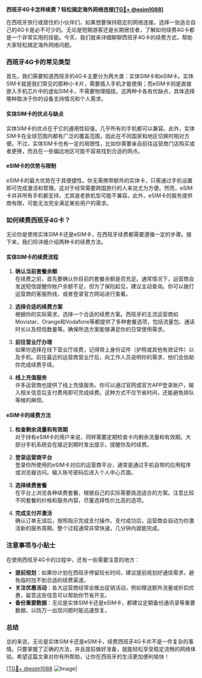 **西班牙4G卡怎样续费？轻松搞定海外网络连接[[TG💪+ @esim1088](https://t.me/s/esim1088)]**

在西班牙旅行或居住的小伙伴们，如果想要保持稳定的网络连接，选择一张适合自己的4G卡是必不可少的。无论是短期游客还是长期居住者，了解如何续费4G卡都是一个非常实用的技能。今天，我们就来详细聊聊西班牙4G卡的续费方式，帮助大家轻松搞定海外网络问题。

### 西班牙4G卡的常见类型

首先，我们需要知道西班牙的4G卡主要分为两大类：实体SIM卡和eSIM卡。实体SIM卡就是我们常见的那种小卡片，需要插入手机才能使用；而eSIM卡则是直接嵌入手机芯片中的虚拟SIM卡，不需要物理插拔。这两种卡各有优缺点，具体选择哪种取决于你的设备支持情况和个人需求。

#### 实体SIM卡的优点与缺点

实体SIM卡的优点在于它的通用性较强，几乎所有的手机都可以兼容。此外，实体SIM卡在全球范围内都有广泛的覆盖范围，因此在不同国家和地区切换时相对方便。不过，实体SIM卡也有一定的局限性，比如你需要亲自前往运营商门店购买或者更换，而且在一些偏远地区可能不容易找到合适的网点。

#### eSIM卡的优势与限制

eSIM卡的最大优势在于其便捷性。你无需携带额外的实体卡，只需通过手机设置即可完成激活和管理。这对于经常需要跨国旅行的人来说尤为方便。然而，eSIM卡并非所有手机都支持，尤其是老款机型可能不兼容。此外，eSIM卡的服务提供商有限，可能无法完全满足某些用户的需求。

### 如何续费西班牙4G卡？

无论你是使用实体SIM卡还是eSIM卡，在西班牙续费都需要遵循一定的步骤。接下来，我们将详细介绍两种卡的续费方法。

#### 实体SIM卡的续费流程

1. **确认当前套餐余额**  
   在续费之前，首先要确认你目前的套餐余额是否充足。通常情况下，运营商会发送短信提醒你账户余额不足，但为了保险起见，建议主动查询。你可以拨打运营商的客服热线，或者登录官方网站进行查看。

2. **选择合适的续费方案**  
   根据你的实际需求，选择一个合适的续费方案。西班牙的主流运营商如Movistar、Orange和Vodafone等都提供了多种套餐选项，包括流量包、通话时长以及短信数量等。确保所选方案能够满足你的日常使用需求。

3. **前往营业厅办理**  
   如果你选择在线下营业厅续费，记得带上身份证件（护照或其他有效证件）以及手机。前往最近的运营商营业厅后，向工作人员说明你的需求，他们会协助你完成续费手续。

4. **线上充值服务**  
   许多运营商也提供了线上充值服务。你可以通过官网或官方APP登录账户，输入相关信息后支付费用即可完成续费。这种方式不仅节省时间，还能避免排队等候的麻烦。

#### eSIM卡的续费方法

1. **检查剩余流量和有效期**  
   对于持有eSIM卡的用户来说，同样需要定期检查卡内剩余流量和有效期。大部分手机系统会在接近到期时发出提示，提醒你及时续费。

2. **登录运营商平台**  
   登录你所使用的eSIM卡对应的运营商平台，通常是通过手机自带的应用程序或浏览器访问。输入账号密码后进入个人中心页面。

3. **选择续费套餐**  
   在平台上浏览各种续费套餐，根据自己的实际需要挑选适合的方案。注意比较不同套餐的价格和服务内容，尽量选择性价比高的选项。

4. **完成支付并激活**  
   确认订单无误后，按照指示完成支付操作。支付成功后，运营商会自动为你激活新的服务周期。整个过程通常非常快速，几分钟内就能完成。

### 注意事项与小贴士

在使用西班牙4G卡的过程中，还有一些需要注意的地方：

- **提前规划**：如果你计划在西班牙停留较长时间，建议提前规划好通信需求，避免临时找不到合适的续费渠道。
- **关注优惠活动**：各大运营商经常会推出促销活动，例如赠送额外流量或折扣优惠，留意这些信息可以帮助你节省开支。
- **备份重要数据**：无论是实体SIM卡还是eSIM卡，都建议定期备份通讯录等重要数据，以防万一出现问题时能迅速恢复。

### 总结

总的来说，无论是实体SIM卡还是eSIM卡，续费西班牙4G卡并不是一件复杂的事情。只要掌握了正确的方法，并且提前做好准备，就能轻松享受稳定流畅的网络体验。希望这篇文章对你有所帮助，让你在西班牙的生活更加便利愉快！

[[TG💪+ @esim1088](https://t.me/s/esim1088) ![Image](https://i.postimg.cc/4NQfJmqS/Snipaste-2025-05-13-00-14-12.png)]